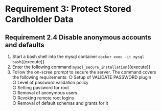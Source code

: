 # Requirement 3: Protect Stored Cardholder Data
## Requirement 2.4 Disable anonymous accounts and defaults
1. Start a bash shell into the mysql container
`docker exec -it mysql bash`{{execute}}
2. Enter the following command
`mysql_secure_installation`{{execute}}
3. Follow the on-scree prompt to secure the server.
The command covers the following requirements:
    ○ Setup of VALIDATE PASSWORD plugin <br>
    ○ Level of password validation policy <br>
    ○ Setting password for root <br>
    ○ Removal of anonymous users <br>
    ○ Revoking remote root logins <br>
    ○ Removal of default schemas and grants for it